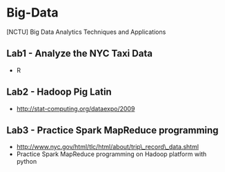 # Big-Data
[NCTU] Big Data Analytics Techniques and Applications

## Lab1 - Analyze the NYC Taxi Data
- R

## Lab2 - Hadoop Pig Latin
- http://stat-computing.org/dataexpo/2009

## Lab3 - Practice Spark MapReduce programming
- http://www.nyc.gov/html/tlc/html/about/trip\_record\_data.shtml
- Practice Spark MapReduce programming on Hadoop platform with python
